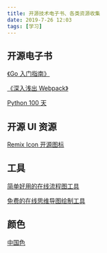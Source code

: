 ```yaml
---
title: 开源技术电子书、各类资源收集
date: 2019-7-26 12:03
tags: [学习]
---
```


<CreateTime/>
<TagLinks />

## 开源电子书

[《Go 入门指南》](https://github.com/Unknwon/the-way-to-go_ZH_CN)

[《深入浅出 Webpack》](https://github.com/gwuhaolin/dive-into-webpack)

[Python 100 天](https://github.com/jackfrued/Python-100-Days)

## 开源 UI 资源

[Remix Icon 开源图标](https://remixicon.com/)

## 工具

[简单好用的在线流程图工具](https://www.zenflowchart.com/)

[免费的在线思维导图绘制工具](https://zhimap.com/)

## 颜色

[中国色](http://zhongguose.com/)
